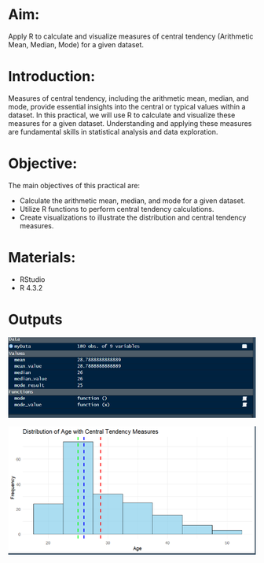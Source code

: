 # Aim:
 Apply R to calculate and visualize measures of central tendency (Arithmetic Mean, Median, Mode) for a given dataset.

# Introduction:

Measures of central tendency, including the arithmetic mean, median, and mode, provide essential insights into the central or typical values within a dataset. In this practical, we will use R to calculate and visualize these measures for a given dataset. Understanding and applying these measures are fundamental skills in statistical analysis and data exploration.

# Objective: 
The main objectives of this practical are:

- Calculate the arithmetic mean, median, and mode for a given dataset.
- Utilize R functions to perform central tendency calculations.
- Create visualizations to illustrate the distribution and central tendency measures.

# Materials:

- RStudio
- R 4.3.2

# Outputs
![Data](output1.png)


![Graphical Representation](output2.png)

